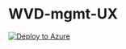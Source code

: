 # WVD-mgmt-UX

[![Deploy to Azure](https://azuredeploy.net/deploybutton.png)](https://portal.azure.com/#create/Microsoft.Template/uri/https://portal.azure.com/#create/Microsoft.Template/uri/https%3A%2F%2Fraw.githubusercontent.com%2Fjbyway%2FWVD-mgmt-UX%2Fmaster%2Fscripts%2FmainTemplate.json)